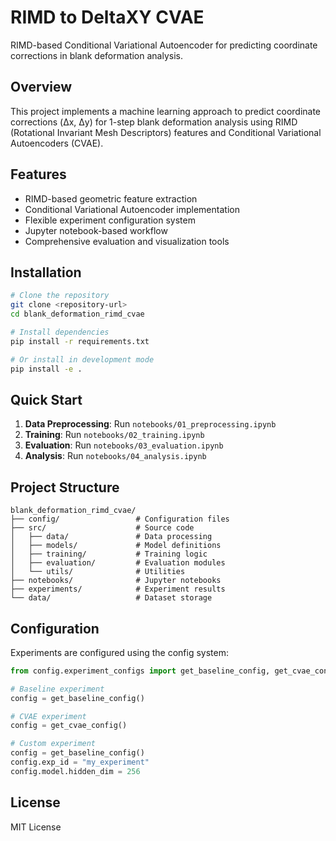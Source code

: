 # RIMD to DeltaXY CVAE

RIMD-based Conditional Variational Autoencoder for predicting coordinate corrections in blank deformation analysis.

## Overview

This project implements a machine learning approach to predict coordinate corrections (Δx, Δy) for 1-step blank deformation analysis using RIMD (Rotational Invariant Mesh Descriptors) features and Conditional Variational Autoencoders (CVAE).

## Features

- RIMD-based geometric feature extraction
- Conditional Variational Autoencoder implementation
- Flexible experiment configuration system
- Jupyter notebook-based workflow
- Comprehensive evaluation and visualization tools

## Installation

```bash
# Clone the repository
git clone <repository-url>
cd blank_deformation_rimd_cvae

# Install dependencies
pip install -r requirements.txt

# Or install in development mode
pip install -e .
```

## Quick Start

1. **Data Preprocessing**: Run `notebooks/01_preprocessing.ipynb`
2. **Training**: Run `notebooks/02_training.ipynb`
3. **Evaluation**: Run `notebooks/03_evaluation.ipynb`
4. **Analysis**: Run `notebooks/04_analysis.ipynb`

## Project Structure

```
blank_deformation_rimd_cvae/
├── config/                 # Configuration files
├── src/                    # Source code
│   ├── data/               # Data processing
│   ├── models/             # Model definitions
│   ├── training/           # Training logic
│   ├── evaluation/         # Evaluation modules
│   └── utils/              # Utilities
├── notebooks/              # Jupyter notebooks
├── experiments/            # Experiment results
└── data/                   # Dataset storage
```

## Configuration

Experiments are configured using the config system:

```python
from config.experiment_configs import get_baseline_config, get_cvae_config

# Baseline experiment
config = get_baseline_config()

# CVAE experiment
config = get_cvae_config()

# Custom experiment
config = get_baseline_config()
config.exp_id = "my_experiment"
config.model.hidden_dim = 256
```

## License

MIT License